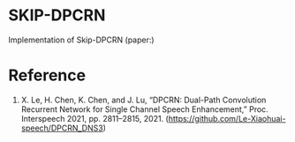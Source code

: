 # SKIP-DPCRN
Implementation of Skip-DPCRN (paper:)

# Reference
1. X. Le, H. Chen, K. Chen, and J. Lu, “DPCRN: Dual-Path Convolution Recurrent Network for Single Channel Speech Enhancement,” Proc. Interspeech 2021, pp. 2811–2815, 2021. (https://github.com/Le-Xiaohuai-speech/DPCRN_DNS3)
